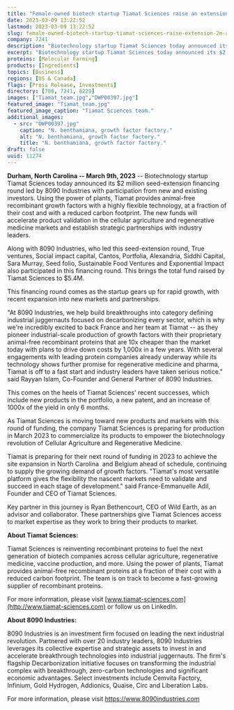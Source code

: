 ```yaml
---
title: "Female-owned biotech startup Tiamat Sciences raise an extension of $2M to accelerate product validation and strategic partnerships"
date: 2023-03-09 13:22:52
lastmod: 2023-03-09 13:22:52
slug: female-owned-biotech-startup-tiamat-sciences-raise-extension-2m-accelerate-product
company: 7241
description: "Biotechnology startup Tiamat Sciences today announced its $2 million seed-extension financing round led by 8090 Industries with participation from new and existing investors."
excerpt: "Biotechnology startup Tiamat Sciences today announced its $2 million seed-extension financing round led by 8090 Industries with participation from new and existing investors."
proteins: [Molecular Farming]
products: [Ingredients]
topics: [Business]
regions: [US & Canada]
flags: [Press Release, Investments]
directory: [700, 7241, 8229]
images: ["Tiamat_team.jpg","DWP00397.jpg"]
featured_image: "Tiamat_team.jpg"
featured_image_caption: "Tiamat Sciences team."
additional_images:
  - src: "DWP00397.jpg"
    caption: "N. benthamiana, growth factor factory."
    alt: "N. benthamiana, growth factor factory."
    title: "N. benthamiana, growth factor factory."
draft: false
uuid: 11274
---
```

**Durham, North Carolina -- March 9th, 2023** -- Biotechnology startup
Tiamat Sciences today announced its \$2 million seed-extension financing
round led by 8090 Industries with participation from new and existing
investors. Using the power of plants, Tiamat provides animal-free
recombinant growth factors with a highly flexible technology, at a
fraction of their cost and with a reduced carbon footprint. The new
funds will accelerate product validation in the cellular agriculture and
regenerative medicine markets and establish strategic partnerships with
industry leaders.

Along with 8090 Industries, who led this seed-extension round, True
ventures, Social impact capital, Cantos, Portfolia, Alexandria, Siddhi
Capital, Sara Murray, Seed folio, Sustainable Food Ventures and
Exponential Impact also participated in this financing round. This
brings the total fund raised by Tiamat Sciences to \$5.4M.

This financing round comes as the startup gears up for rapid growth,
with recent expansion into new markets and partnerships.

"At 8090 Industries, we help build breakthroughs into category defining
industrial juggernauts focused on decarbonizing every sector, which is
why we're incredibly excited to back France and her team at Tiamat -- as
they pioneer industrial-scale production of growth factors with their
proprietary animal-free recombinant proteins that are 10x cheaper than
the market today with plans to drive down costs by 1,000x in a few
years. With several engagements with leading protein companies already
underway while its technology shows further promise for regenerative
medicine and pharma, Tiamat is off to a fast start and industry leaders
have taken serious notice." said Rayyan Islam, Co-Founder and General
Partner of 8090 Industries.

This comes on the heels of Tiamat Sciences' recent successes, which
include new products in the portfolio, a new patent, and an increase of
1000x of the yield in only 6 months.

As Tiamat Sciences is moving toward new products and markets with this
round of funding, the company Tiamat Sciences is preparing for
production in March 2023 to commercialize its products to empower the
biotechnology revolution of Cellular Agriculture and Regenerative
Medicine.

Tiamat is preparing for their next round of funding in 2023 to achieve
the site expansion in North Carolina  and Belgium ahead of schedule,
continuing to supply the growing demand of growth factors. "Tiamat's
most versatile platform gives the flexibility the nascent markets need
to validate and succeed in each stage of development." said
France-Emmanuelle Adil, Founder and CEO of Tiamat Sciences.

Key partner in this journey is Ryan Bethencourt, CEO of Wild Earth, as
an advisor and collaborator. These partnerships give Tiamat Sciences
access to market expertise as they work to bring their products to
market.

**About Tiamat Sciences:**

Tiamat Sciences is reinventing recombinant proteins to fuel the next
generation of biotech companies across cellular agriculture,
regenerative medicine, vaccine production, and more. Using the power of
plants, Tiamat provides animal-free recombinant proteins at a fraction
of their cost with a reduced carbon footprint. The team is on track to
become a fast-growing supplier of recombinant proteins.

For more information, please visit
[www.tiamat-sciences.com](http://www.tiamat-sciences.com) or follow us
on LinkedIn.

**About 8090 Industries:**

8090 Industries is an investment firm focused on leading the next
industrial revolution. Partnered with over 20 industry leaders, 8090
Industries leverages its collective expertise and strategic assets to
invest in and accelerate breakthrough technologies into industrial
juggernauts. The firm's flagship Decarbonization initiative focuses on
transforming the industrial complex with breakthrough, zero-carbon
technologies and significant economic advantages. Select investments
include Cemvita Factory, Infinium, Gold Hydrogen, Addionics, Quaise,
Circ and Liberation Labs.

For more information, please visit <https://www.8090industries.com>
